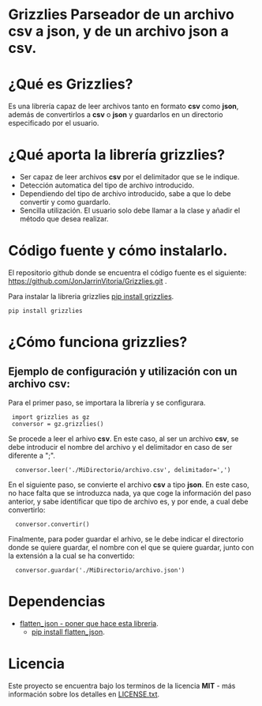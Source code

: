 # Grizzlies   Parseador de un archivo csv a json, y de un archivo json a csv.
# ¿Qué es Grizzlies?
Es una librería capaz de leer archivos tanto en formato **csv** como **json**, además de convertirlos a **csv** o **json** y guardarlos en un directorio especificado por el usuario.
# ¿Qué aporta la librería grizzlies?
* Ser capaz de leer archivos **csv** por el delimitador que se le indique.
* Detección automatica del tipo de archivo introducido.
* Dependiendo del tipo de archivo introducido, sabe a que lo debe convertir y como guardarlo.
* Sencilla utilización. El usuario solo debe llamar a la clase y añadir el método que desea realizar.
# Código fuente y cómo instalarlo.
El repositorio github donde se encuentra el código fuente es el siguiente:
https://github.com/JonJarrinVitoria/Grizzlies.git .

Para instalar la libreria grizzlies [pip install grizzlies]('https://pypi.org/project/grizzlies/').
```
pip install grizzlies
```
# ¿Cómo funciona grizzlies?
## Ejemplo de configuración y utilización con un archivo csv:

Para el primer paso, se importara la librería y se configurara.
```
 import grizzlies as gz
 conversor = gz.grizzlies()
```
Se procede a leer el arhivo **csv**. En este caso, al ser un archivo **csv**, se debe introducir el nombre del archivo y el delimitador en caso de ser diferente a ";".
```
  conversor.leer('./MiDirectorio/archivo.csv', delimitador=',')
```
En el siguiente paso, se convierte el archivo **csv** a tipo **json**. En este caso, no hace falta que se introduzca nada, ya que coge la información del paso anterior, y sabe identificar que tipo de archivo es, y por ende, a cual debe convertirlo:
```
  conversor.convertir()
```
Finalmente, para poder guardar el arhivo, se le debe indicar el directorio donde se quiere guardar, el nombre con el que se quiere guardar, junto con la extensión a la cual se ha convertido:
```
  conversor.guardar('./MiDirectorio/archivo.json')
```
# Dependencias
* [flatten_json - poner que hace esta libreria]().
  - [pip install flatten_json](https://pypi.org/project/flatten-json/).
# Licencia
Este proyecto se encuentra bajo los terminos de la licencia **MIT** - más información sobre los detalles en [LICENSE.txt]('LICENSE.txt').
